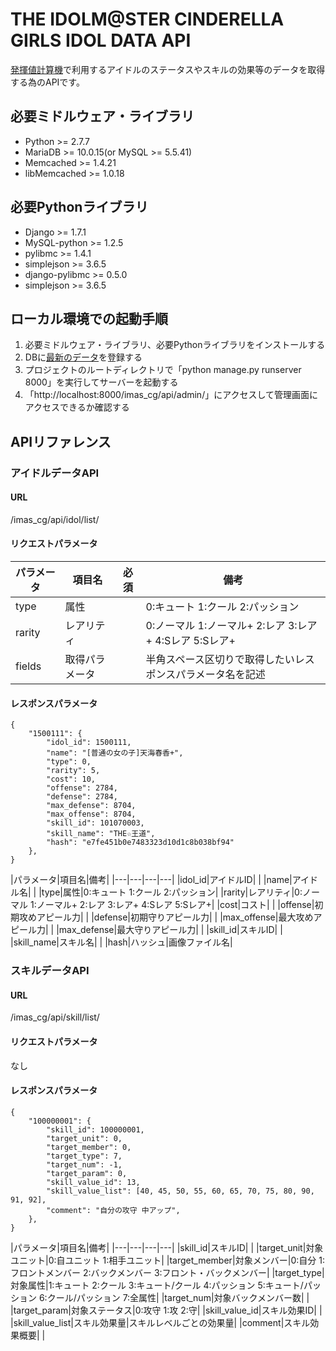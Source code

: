 THE IDOLM@STER CINDERELLA GIRLS IDOL DATA API
===============
[発揮値計算機](https://github.com/zaubermaerchen/imas_cg_live_calc)で利用するアイドルのステータスやスキルの効果等のデータを取得する為のAPIです。

必要ミドルウェア・ライブラリ
---------------
* Python >= 2.7.7
* MariaDB >= 10.0.15(or MySQL >= 5.5.41)
* Memcached >= 1.4.21
* libMemcached >= 1.0.18

必要Pythonライブラリ
---------------
* Django >= 1.7.1
* MySQL-python >= 1.2.5
* pylibmc >= 1.4.1
* simplejson >= 3.6.5
* django-pylibmc >= 0.5.0
* simplejson >= 3.6.5

ローカル環境での起動手順
---------------
1. 必要ミドルウェア・ライブラリ、必要Pythonライブラリをインストールする
1. DBに[最新のデータ](http://www4018uf.sakura.ne.jp/imas_cg/data/imas_cg_api.sql)を登録する
1. プロジェクトのルートディレクトリで「python manage.py runserver 8000」を実行してサーバーを起動する
1. 「http://localhost:8000/imas_cg/api/admin/」にアクセスして管理画面にアクセスできるか確認する

APIリファレンス
---------------
### アイドルデータAPI
#### URL
/imas_cg/api/idol/list/

#### リクエストパラメータ

|パラメータ|項目名|必須|備考|
|---|---|---|---|
|type|属性| |0:キュート 1:クール 2:パッション|
|rarity|レアリティ| |0:ノーマル 1:ノーマル+ 2:レア 3:レア+ 4:Sレア 5:Sレア+|
|fields|取得パラメータ| |半角スペース区切りで取得したいレスポンスパラメータ名を記述|

#### レスポンスパラメータ

    {
        "1500111": {
            "idol_id": 1500111, 
            "name": "[普通の女の子]天海春香+", 
            "type": 0, 
            "rarity": 5, 
            "cost": 10, 
            "offense": 2784, 
            "defense": 2784, 
            "max_defense": 8704, 
            "max_offense": 8704, 
            "skill_id": 101070003, 
            "skill_name": "THE☆王道", 
            "hash": "e7fe451b0e7483323d10d1c8b038bf94" 
        },
    }

|パラメータ|項目名|備考|
|---|---|---|---|
|idol_id|アイドルID| |
|name|アイドル名| |
|type|属性|0:キュート 1:クール 2:パッション|
|rarity|レアリティ|0:ノーマル 1:ノーマル+ 2:レア 3:レア+ 4:Sレア 5:Sレア+|
|cost|コスト| |
|offense|初期攻めアピール力| |
|defense|初期守りアピール力| |
|max_offense|最大攻めアピール力| |
|max_defense|最大守りアピール力| |
|skill_id|スキルID| |
|skill_name|スキル名| |
|hash|ハッシュ|画像ファイル名|

### スキルデータAPI
#### URL
/imas_cg/api/skill/list/

#### リクエストパラメータ
なし

#### レスポンスパラメータ

    {
        "100000001": {
            "skill_id": 100000001,
            "target_unit": 0,
            "target_member": 0,
            "target_type": 7,
            "target_num": -1,
            "target_param": 0,
            "skill_value_id": 13,
            "skill_value_list": [40, 45, 50, 55, 60, 65, 70, 75, 80, 90, 91, 92],
            "comment": "自分の攻守 中アップ",
        },
    }

|パラメータ|項目名|備考|
|---|---|---|---|
|skill_id|スキルID| |
|target_unit|対象ユニット|0:自ユニット 1:相手ユニット|
|target_member|対象メンバー|0:自分 1:フロントメンバー 2:バックメンバー 3:フロント・バックメンバー|
|target_type|対象属性|1:キュート 2:クール 3:キュート/クール 4:パッション 5:キュート/パッション 6:クール/パッション 7:全属性|
|target_num|対象バックメンバー数| |
|target_param|対象ステータス|0:攻守 1:攻 2:守|
|skill_value_id|スキル効果ID| |
|skill_value_list|スキル効果量|スキルレベルごとの効果量|
|comment|スキル効果概要| |